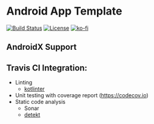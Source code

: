# Android App Template

[![Build Status](https://travis-ci.com/curious-coding/android-app.svg?branch=master)](https://travis-ci.com/curious-coding/android-app)
[![License](https://img.shields.io/dub/l/vibe-d.svg)](https://github.com/curious-coding/android-app/blob/master/LICENSE)
[![ko-fi](https://img.shields.io/badge/donate%20on-Ko--fi-blue.svg)](https://ko-fi.com/U7U4L9F5)

## AndroidX Support

## Travis CI Integration:
- Linting
    - [kotlinter](https://github.com/jeremymailen/kotlinter-gradle)
- Unit testing with coverage report (https://codecov.io)
- Static code analysis
    - Sonar
    - [detekt](https://github.com/arturbosch/detekt)
